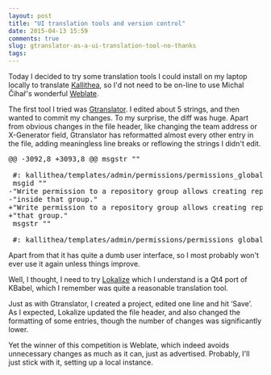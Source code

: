 ```yaml
---
layout: post
title: "UI translation tools and version control"
date: 2015-04-13 15:59
comments: true
slug: gtranslator-as-a-ui-translation-tool-no-thanks
tags: 
---
```


Today I decided to try some translation tools I could install on my laptop locally
to translate [Kallithea](https://kallithea-scm.org/), so I'd not need to be on-line
to use Michal Čihař's wonderful [Weblate](https://weblate.org/).

The first tool I tried was [Gtranslator](https://wiki.gnome.org/Apps/Gtranslator). I edited about 5 strings, and then wanted
to commit my changes. To my surprise, the diff was huge. Apart from obvious changes
in the file header, like changing the team address or X-Generator field, Gtranslator
has reformatted almost every other entry in the file, adding meaningless line breaks
or reflowing the strings I didn't edit.

<pre>
@@ -3092,8 +3093,8 @@ msgstr ""
 
 #: kallithea/templates/admin/permissions/permissions_globals.html:72
 msgid ""
-"Write permission to a repository group allows creating repositories "
-"inside that group."
+"Write permission to a repository group allows creating repositories inside "
+"that group."
 msgstr ""
 
 #: kallithea/templates/admin/permissions/permissions_globals.html:77
</pre>

Apart from that it has quite a dumb user interface, so I most probably won't ever use it
again unless things improve.

Well, I thought, I need to try [Lokalize](https://userbase.kde.org/Lokalize) which I understand
is a Qt4 port of KBabel, which I remember was quite a reasonable translation tool.

Just as with Gtranslator, I created a project, edited one line and hit ‘Save’. As I expected,
Lokalize updated the file header, and also changed the formatting of some entries, though the
number of changes was significantly lower.

Yet the winner of this competition is Weblate, which indeed avoids unnecessary changes as much
as it can, just as advertised. Probably, I'll just stick with it, setting up a local instance.

